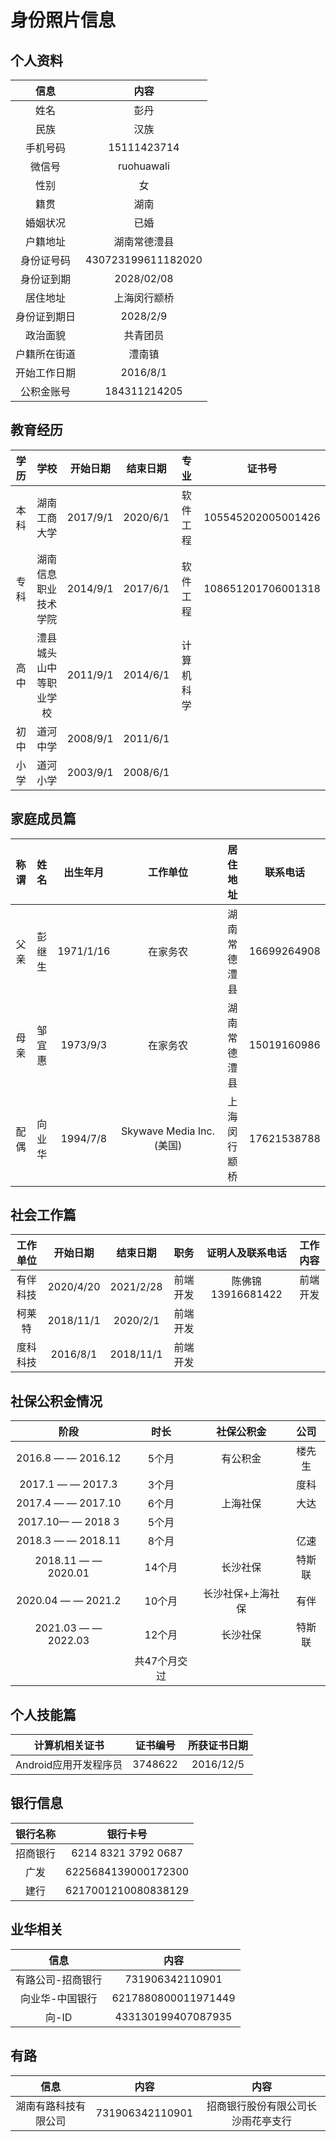 # 身份照片信息

## 个人资料

|  信息  |  内容  |
| :----: | :----: | 
|姓名|彭丹|
|民族|汉族|
|手机号码|15111423714|
|微信号|ruohuawali|
|性别|女|
|籍贯|湖南|
|婚姻状况|已婚|
|户籍地址|湖南常德澧县|
|身份证号码|430723199611182020|
|身份证到期|2028/02/08|
|居住地址|上海闵行颛桥|
|身份证到期日|2028/2/9|
|政治面貌|共青团员|
|户籍所在街道|澧南镇|
|开始工作日期|2016/8/1|
|公积金账号|184311214205|

## 教育经历
|学历|学校|开始日期|结束日期|专业|证书号|
| :----: | :----: | :----: | :----: | :----: | :----: | 
|本科|湖南工商大学|2017/9/1|2020/6/1|软件工程|105545202005001426|
|专科|湖南信息职业技术学院|2014/9/1|2017/6/1|软件工程|108651201706001318|
|高中|澧县城头山中等职业学校|2011/9/1|2014/6/1|计算机科学||
|初中|道河中学|2008/9/1|2011/6/1|||
|小学|道河小学|2003/9/1|2008/6/1|||

## 家庭成员篇
| 称谓|姓名|出生年月|工作单位|居住地址|联系电话| 
| :----: | :----: | :----: | :----: | :----: | :----: | 
| 父亲|彭继生|1971/1/16|在家务农|湖南常德澧县|16699264908| 
| 母亲|邹宜惠|1973/9/3|在家务农|湖南常德澧县|15019160986| 
| 配偶|向业华|1994/7/8|Skywave Media Inc.(美国)|上海闵行颛桥|17621538788| 

## 社会工作篇
| 工作单位|开始日期|结束日期|职务|证明人及联系电话|工作内容| 
| :----: | :----: | :----: | :----: | :----: | :----: | 
| 有伴科技|2020/4/20|2021/2/28|前端开发|陈佛锦13916681422|前端开发| 
| 柯莱特|2018/11/1|2020/2/1|前端开发||| 
| 度科科技|2016/8/1|2018/11/1|前端开发||| 

## 社保公积金情况
| 阶段|时长|社保公积金|公司| 
| :----: | :----: | :----: | :----: | 
| 2016.8 — —  2016.12|5个月|有公积金|楼先生| 
| 2017.1 — —  2017.3|3个月||度科| 
| 2017.4 — — 2017.10|6个月|上海社保|大达| 
| 2017.10— — 2018 3 |5个月||| 
| 2018.3 — — 2018.11|8个月||亿速| 
| 2018.11 — — 2020.01|14个月|长沙社保|特斯联| 
| 2020.04 — — 2021.2|10个月|长沙社保+上海社保|有伴| 
| 2021.03 — — 2022.03|12个月|长沙社保|特斯联| 
||共47个月交过|| | | 

## 个人技能篇
| 计算机相关证书|证书编号|所获证书日期| 
| :----: | :----: | :----: | 
| Android应用开发程序员|3748622|2016/12/5| 

## 银行信息
| 银行名称|银行卡号| 
| :----: | :----: |
| 招商银行|6214 8321 3792 0687| 
| 广发|6225684139000172300| 
| 建行|6217001210080838129| 

## 业华相关
|  信息  |  内容  |
| :----: | :----: | 
| 有路公司-招商银行|731906342110901| 
| 向业华-中国银行|6217880800011971449| 
| 向-ID|433130199407087935| 

## 有路
|  信息  |  内容  |内容  |
| :----: | :----: | :----: | 
| 湖南有路科技有限公司|731906342110901|招商银行股份有限公司长沙雨花亭支行| 
